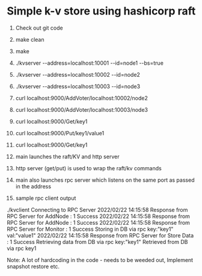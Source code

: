 # Simple k-v store using hashicorp raft

1. Check out git code
2. make clean
3. make
4. ./kvserver --address=localhost:10001 --id=node1 --bs=true
5. ./kvserver --address=localhost:10002 --id=node2 
6. ./kvserver --address=localhost:10003 --id=node3 
7. curl localhost:9000/AddVoter/localhost:10002/node2
8. curl localhost:9000/AddVoter/localhost:10003/node3
9. curl localhost:9000/Get/key1 
10. curl localhost:9000/Put/key1/value1
11. curl localhost:9000/Get/key1 

1. main launches the raft/KV and http server
2. http server (get/put) is used to wrap the raft/kv commands
3. main also launches rpc server which listens on the same port as passed in the address
4. sample rpc client output

./kvclient
Connecting to RPC Server
2022/02/22 14:15:58 Response from RPC Server for AddNode : 1 Success
2022/02/22 14:15:58 Response from RPC Server for AddNode : 1 Success
2022/02/22 14:15:58 Response from RPC Server for Monitor : 1 Success
Storing in DB via rpc key:"key1" val:"value1" 
2022/02/22 14:15:58 Response from RPC Server for Store Data : 1 Success
Retrieving data from DB via rpc key:"key1" 
Retrieved from DB via rpc key1 


Note: A lot of hardcoding in the code - needs to be weeded out, Implement snapshot restore etc.
